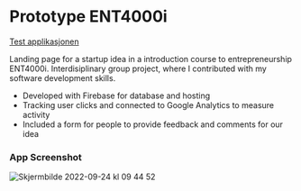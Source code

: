 # Prototype ENT4000i
[Test applikasjonen](https://www.ent4000i.web.app)

Landing page for a startup idea in a introduction course to entrepreneurship ENT4000i. Interdisiplinary group project, where I contributed with my software development skills.
* Developed with Firebase for database and hosting
* Tracking user clicks and connected to Google Analytics to measure activity
* Included a form for people to provide feedback and comments for our idea

### App Screenshot
![Skjermbilde 2022-09-24 kl  09 44 52](https://user-images.githubusercontent.com/112027911/192086707-a2c90b35-0c7f-4b22-a69a-dd8a7bdfa4bb.png)


